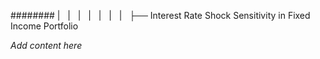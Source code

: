 ######## |   |   |   |   |   |   |   ├── Interest Rate Shock Sensitivity in Fixed Income Portfolio

*Add content here*
